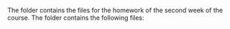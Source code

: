 The folder contains the files for the homework of the second week of the course. The folder contains the following files: